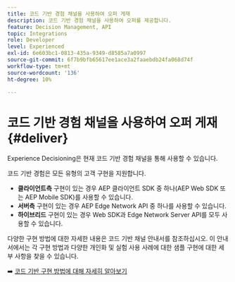 ```yaml
---
title: 코드 기반 경험 채널을 사용하여 오퍼 게재
description: 코드 기반 경험 채널을 사용하여 오퍼를 제공합니다.
feature: Decision Management, API
topic: Integrations
role: Developer
level: Experienced
exl-id: 6e603bc1-0813-435a-9349-d8585a7a0997
source-git-commit: 6f7b9bfb65617ee1ace3a2faaebdb24fa068d74f
workflow-type: tm+mt
source-wordcount: '136'
ht-degree: 10%

---
```


# 코드 기반 경험 채널을 사용하여 오퍼 게재 {#deliver}

Experience Decisioning은 현재 코드 기반 경험 채널을 통해 사용할 수 있습니다.

코드 기반 경험은 모든 유형의 고객 구현을 지원합니다.

* **클라이언트측** 구현이 있는 경우 AEP 클라이언트 SDK 중 하나(AEP Web SDK 또는 AEP Mobile SDK)를 사용할 수 있습니다.
* **서버측** 구현이 있는 경우 AEP Edge Network API 중 하나를 사용할 수 있습니다.
* **하이브리드** 구현이 있는 경우 Web SDK과 Edge Network Server API를 모두 사용할 수 있습니다.

다양한 구현 방법에 대한 자세한 내용은 코드 기반 채널 안내서를 참조하십시오. 이 안내서에서는 각 구현 방법과 다양한 개인화 및 실험 사용 사례에 대한 샘플 구현에 대한 세부 사항을 찾을 수 있습니다.

➡️ [코드 기반 구현 방법에 대해 자세히 알아보기](../../code-based/code-based-implementation-samples.md)

